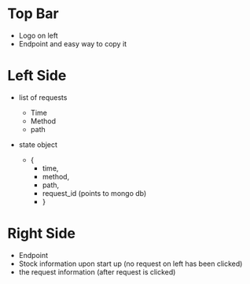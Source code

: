# Top Bar
  - Logo on left
  - Endpoint and easy way to copy it

# Left Side
  - list of requests
    - Time
    - Method
    - path
  
  - state object
    - {
      - time, 
      - method,
      - path,
      - request_id (points to mongo db)
      - }

  

# Right Side
  - Endpoint
  - Stock information upon start up (no request on left has been clicked)
  - the request information (after request is clicked)
